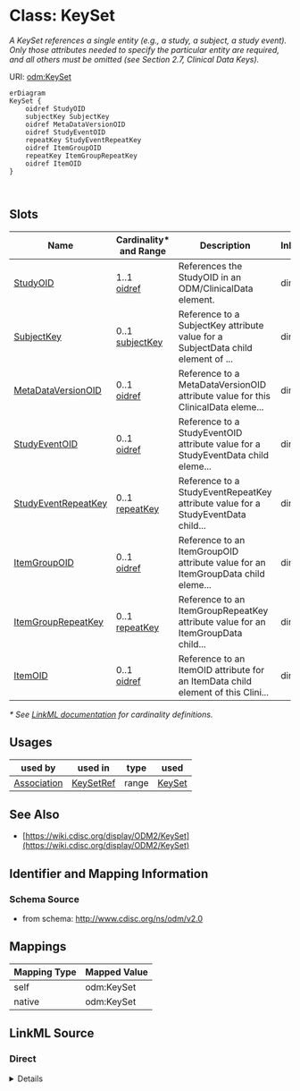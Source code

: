 # Class: KeySet

_A KeySet references a single entity (e.g., a study, a subject, a study event). Only those attributes needed to specify the particular entity are required, and all others must be omitted (see Section 2.7, Clinical Data Keys)._




URI: [odm:KeySet](http://www.cdisc.org/ns/odm/v2.0/KeySet)


```mermaid
erDiagram
KeySet {
    oidref StudyOID  
    subjectKey SubjectKey  
    oidref MetaDataVersionOID  
    oidref StudyEventOID  
    repeatKey StudyEventRepeatKey  
    oidref ItemGroupOID  
    repeatKey ItemGroupRepeatKey  
    oidref ItemOID  
}



```



<!-- no inheritance hierarchy -->


## Slots

| Name | Cardinality* and Range | Description | Inheritance |
| ---  | --- | --- | --- |
| [StudyOID](StudyOID.md) | 1..1 <br/> [oidref](oidref.md) | References the StudyOID in an ODM/ClinicalData element. | direct |
| [SubjectKey](SubjectKey.md) | 0..1 <br/> [subjectKey](subjectKey.md) | Reference to a SubjectKey attribute value for a SubjectData child element of ... | direct |
| [MetaDataVersionOID](MetaDataVersionOID.md) | 0..1 <br/> [oidref](oidref.md) | Reference to a MetaDataVersionOID attribute value for this ClinicalData eleme... | direct |
| [StudyEventOID](StudyEventOID.md) | 0..1 <br/> [oidref](oidref.md) | Reference to a StudyEventOID attribute value for a StudyEventData child eleme... | direct |
| [StudyEventRepeatKey](StudyEventRepeatKey.md) | 0..1 <br/> [repeatKey](repeatKey.md) | Reference to a StudyEventRepeatKey attribute value for a StudyEventData child... | direct |
| [ItemGroupOID](ItemGroupOID.md) | 0..1 <br/> [oidref](oidref.md) | Reference to an ItemGroupOID attribute value for an ItemGroupData child eleme... | direct |
| [ItemGroupRepeatKey](ItemGroupRepeatKey.md) | 0..1 <br/> [repeatKey](repeatKey.md) | Reference to an ItemGroupRepeatKey attribute value for an ItemGroupData child... | direct |
| [ItemOID](ItemOID.md) | 0..1 <br/> [oidref](oidref.md) | Reference to an ItemOID attribute for an ItemData child element of this Clini... | direct |

_* See [LinkML documentation](https://linkml.io/linkml/schemas/slots.html#slot-cardinality) for cardinality definitions._




## Usages

| used by | used in | type | used |
| ---  | --- | --- | --- |
| [Association](Association.md) | [KeySetRef](KeySetRef.md) | range | [KeySet](KeySet.md) |






## See Also

* [https://wiki.cdisc.org/display/ODM2/KeySet](https://wiki.cdisc.org/display/ODM2/KeySet)

## Identifier and Mapping Information







### Schema Source


* from schema: http://www.cdisc.org/ns/odm/v2.0





## Mappings

| Mapping Type | Mapped Value |
| ---  | ---  |
| self | odm:KeySet |
| native | odm:KeySet |





## LinkML Source

<!-- TODO: investigate https://stackoverflow.com/questions/37606292/how-to-create-tabbed-code-blocks-in-mkdocs-or-sphinx -->

### Direct

<details>
```yaml
name: KeySet
description: A KeySet references a single entity (e.g., a study, a subject, a study
  event). Only those attributes needed to specify the particular entity are required,
  and all others must be omitted (see Section 2.7, Clinical Data Keys).
from_schema: http://www.cdisc.org/ns/odm/v2.0
see_also:
- https://wiki.cdisc.org/display/ODM2/KeySet
rank: 1000
slots:
- StudyOID
- SubjectKey
- MetaDataVersionOID
- StudyEventOID
- StudyEventRepeatKey
- ItemGroupOID
- ItemGroupRepeatKey
- ItemOID
slot_usage:
  StudyOID:
    name: StudyOID
    description: References the StudyOID in an ODM/ClinicalData element.
    comments:
    - Matches the Association/@StudyOID.
    domain_of:
    - Include
    - SourceItem
    - AdminData
    - MetaDataVersionRef
    - ReferenceData
    - ClinicalData
    - Association
    - KeySet
    range: oidref
    required: true
  SubjectKey:
    name: SubjectKey
    description: Reference to a SubjectKey attribute value for a SubjectData child
      element of this ClinicalData element.
    comments:
    - 'Optional

      Matches the SubjectKey attribute for a ClinicalData/SubjectData element.'
    domain_of:
    - SubjectData
    - KeySet
    range: subjectKey
  MetaDataVersionOID:
    name: MetaDataVersionOID
    description: Reference to a MetaDataVersionOID attribute value for this ClinicalData
      element.
    comments:
    - 'Optional

      Matches the MetaDataVersionOID attribute for this ClinicalData element.'
    domain_of:
    - Include
    - SourceItem
    - MetaDataVersionRef
    - ReferenceData
    - ClinicalData
    - Association
    - KeySet
    range: oidref
  StudyEventOID:
    name: StudyEventOID
    description: Reference to a StudyEventOID attribute value for a StudyEventData
      child element of this ClinicalData/SubjectData element.
    comments:
    - 'Optional

      Matches the StudyEventOID attribute for a StudyEventData child element of this
      ClinicalData/SubjectData element.'
    domain_of:
    - StudyEventRef
    - AbsoluteTimingConstraint
    - StudyEventData
    - KeySet
    range: oidref
  StudyEventRepeatKey:
    name: StudyEventRepeatKey
    description: Reference to a StudyEventRepeatKey attribute value for a StudyEventData
      child element of this ClinicalData/SubjectData/StudyEventData element.
    comments:
    - 'Optional

      Matches the StudyEventRepeatKey attribute for this ClinicalData/SubjectData/StudyEventData
      element.'
    domain_of:
    - StudyEventData
    - KeySet
    range: repeatKey
  ItemGroupOID:
    name: ItemGroupOID
    description: Reference to an ItemGroupOID attribute value for an ItemGroupData
      child element of this ClinicalData/SubjectData/StudyEventData element.
    comments:
    - 'Optional

      Matches the ItemGroupOID attribute for an ItemGroupData child of this ClinicalData/SubjectData/StudyEventData.'
    domain_of:
    - ItemGroupRef
    - SourceItem
    - ItemGroupData
    - KeySet
    range: oidref
  ItemGroupRepeatKey:
    name: ItemGroupRepeatKey
    description: Reference to an ItemGroupRepeatKey attribute value for an ItemGroupData
      child element of this ClinicalData/SubjectData/StudyEventData element.
    comments:
    - '(Optional

      Matches the ItemGroupRepeatKey value for this ClinicalData/SubjectData/StudyEventData/ItemGroupData
      element.'
    domain_of:
    - ItemGroupData
    - KeySet
    range: repeatKey
  ItemOID:
    name: ItemOID
    description: Reference to an ItemOID attribute for an ItemData child element of
      this ClinicalData/SubjectData/StudyEventData/ItemGroupData element.
    comments:
    - 'Optional

      Matches the ItemOID for an ItemData child of this ClinicalData/SubjectData/StudyEventData/ItemGroupData
      element.'
    domain_of:
    - ItemRef
    - SourceItem
    - RangeCheck
    - ItemData
    - KeySet
    range: oidref
class_uri: odm:KeySet

```
</details>

### Induced

<details>
```yaml
name: KeySet
description: A KeySet references a single entity (e.g., a study, a subject, a study
  event). Only those attributes needed to specify the particular entity are required,
  and all others must be omitted (see Section 2.7, Clinical Data Keys).
from_schema: http://www.cdisc.org/ns/odm/v2.0
see_also:
- https://wiki.cdisc.org/display/ODM2/KeySet
rank: 1000
slot_usage:
  StudyOID:
    name: StudyOID
    description: References the StudyOID in an ODM/ClinicalData element.
    comments:
    - Matches the Association/@StudyOID.
    domain_of:
    - Include
    - SourceItem
    - AdminData
    - MetaDataVersionRef
    - ReferenceData
    - ClinicalData
    - Association
    - KeySet
    range: oidref
    required: true
  SubjectKey:
    name: SubjectKey
    description: Reference to a SubjectKey attribute value for a SubjectData child
      element of this ClinicalData element.
    comments:
    - 'Optional

      Matches the SubjectKey attribute for a ClinicalData/SubjectData element.'
    domain_of:
    - SubjectData
    - KeySet
    range: subjectKey
  MetaDataVersionOID:
    name: MetaDataVersionOID
    description: Reference to a MetaDataVersionOID attribute value for this ClinicalData
      element.
    comments:
    - 'Optional

      Matches the MetaDataVersionOID attribute for this ClinicalData element.'
    domain_of:
    - Include
    - SourceItem
    - MetaDataVersionRef
    - ReferenceData
    - ClinicalData
    - Association
    - KeySet
    range: oidref
  StudyEventOID:
    name: StudyEventOID
    description: Reference to a StudyEventOID attribute value for a StudyEventData
      child element of this ClinicalData/SubjectData element.
    comments:
    - 'Optional

      Matches the StudyEventOID attribute for a StudyEventData child element of this
      ClinicalData/SubjectData element.'
    domain_of:
    - StudyEventRef
    - AbsoluteTimingConstraint
    - StudyEventData
    - KeySet
    range: oidref
  StudyEventRepeatKey:
    name: StudyEventRepeatKey
    description: Reference to a StudyEventRepeatKey attribute value for a StudyEventData
      child element of this ClinicalData/SubjectData/StudyEventData element.
    comments:
    - 'Optional

      Matches the StudyEventRepeatKey attribute for this ClinicalData/SubjectData/StudyEventData
      element.'
    domain_of:
    - StudyEventData
    - KeySet
    range: repeatKey
  ItemGroupOID:
    name: ItemGroupOID
    description: Reference to an ItemGroupOID attribute value for an ItemGroupData
      child element of this ClinicalData/SubjectData/StudyEventData element.
    comments:
    - 'Optional

      Matches the ItemGroupOID attribute for an ItemGroupData child of this ClinicalData/SubjectData/StudyEventData.'
    domain_of:
    - ItemGroupRef
    - SourceItem
    - ItemGroupData
    - KeySet
    range: oidref
  ItemGroupRepeatKey:
    name: ItemGroupRepeatKey
    description: Reference to an ItemGroupRepeatKey attribute value for an ItemGroupData
      child element of this ClinicalData/SubjectData/StudyEventData element.
    comments:
    - '(Optional

      Matches the ItemGroupRepeatKey value for this ClinicalData/SubjectData/StudyEventData/ItemGroupData
      element.'
    domain_of:
    - ItemGroupData
    - KeySet
    range: repeatKey
  ItemOID:
    name: ItemOID
    description: Reference to an ItemOID attribute for an ItemData child element of
      this ClinicalData/SubjectData/StudyEventData/ItemGroupData element.
    comments:
    - 'Optional

      Matches the ItemOID for an ItemData child of this ClinicalData/SubjectData/StudyEventData/ItemGroupData
      element.'
    domain_of:
    - ItemRef
    - SourceItem
    - RangeCheck
    - ItemData
    - KeySet
    range: oidref
attributes:
  StudyOID:
    name: StudyOID
    description: References the StudyOID in an ODM/ClinicalData element.
    comments:
    - Matches the Association/@StudyOID.
    from_schema: http://www.cdisc.org/ns/odm/v2.0
    rank: 1000
    alias: StudyOID
    owner: KeySet
    domain_of:
    - Include
    - SourceItem
    - AdminData
    - MetaDataVersionRef
    - ReferenceData
    - ClinicalData
    - Association
    - KeySet
    range: oidref
    required: true
  SubjectKey:
    name: SubjectKey
    description: Reference to a SubjectKey attribute value for a SubjectData child
      element of this ClinicalData element.
    comments:
    - 'Optional

      Matches the SubjectKey attribute for a ClinicalData/SubjectData element.'
    from_schema: http://www.cdisc.org/ns/odm/v2.0
    rank: 1000
    alias: SubjectKey
    owner: KeySet
    domain_of:
    - SubjectData
    - KeySet
    range: subjectKey
  MetaDataVersionOID:
    name: MetaDataVersionOID
    description: Reference to a MetaDataVersionOID attribute value for this ClinicalData
      element.
    comments:
    - 'Optional

      Matches the MetaDataVersionOID attribute for this ClinicalData element.'
    from_schema: http://www.cdisc.org/ns/odm/v2.0
    rank: 1000
    alias: MetaDataVersionOID
    owner: KeySet
    domain_of:
    - Include
    - SourceItem
    - MetaDataVersionRef
    - ReferenceData
    - ClinicalData
    - Association
    - KeySet
    range: oidref
  StudyEventOID:
    name: StudyEventOID
    description: Reference to a StudyEventOID attribute value for a StudyEventData
      child element of this ClinicalData/SubjectData element.
    comments:
    - 'Optional

      Matches the StudyEventOID attribute for a StudyEventData child element of this
      ClinicalData/SubjectData element.'
    from_schema: http://www.cdisc.org/ns/odm/v2.0
    rank: 1000
    alias: StudyEventOID
    owner: KeySet
    domain_of:
    - StudyEventRef
    - AbsoluteTimingConstraint
    - StudyEventData
    - KeySet
    range: oidref
  StudyEventRepeatKey:
    name: StudyEventRepeatKey
    description: Reference to a StudyEventRepeatKey attribute value for a StudyEventData
      child element of this ClinicalData/SubjectData/StudyEventData element.
    comments:
    - 'Optional

      Matches the StudyEventRepeatKey attribute for this ClinicalData/SubjectData/StudyEventData
      element.'
    from_schema: http://www.cdisc.org/ns/odm/v2.0
    rank: 1000
    alias: StudyEventRepeatKey
    owner: KeySet
    domain_of:
    - StudyEventData
    - KeySet
    range: repeatKey
  ItemGroupOID:
    name: ItemGroupOID
    description: Reference to an ItemGroupOID attribute value for an ItemGroupData
      child element of this ClinicalData/SubjectData/StudyEventData element.
    comments:
    - 'Optional

      Matches the ItemGroupOID attribute for an ItemGroupData child of this ClinicalData/SubjectData/StudyEventData.'
    from_schema: http://www.cdisc.org/ns/odm/v2.0
    rank: 1000
    alias: ItemGroupOID
    owner: KeySet
    domain_of:
    - ItemGroupRef
    - SourceItem
    - ItemGroupData
    - KeySet
    range: oidref
  ItemGroupRepeatKey:
    name: ItemGroupRepeatKey
    description: Reference to an ItemGroupRepeatKey attribute value for an ItemGroupData
      child element of this ClinicalData/SubjectData/StudyEventData element.
    comments:
    - '(Optional

      Matches the ItemGroupRepeatKey value for this ClinicalData/SubjectData/StudyEventData/ItemGroupData
      element.'
    from_schema: http://www.cdisc.org/ns/odm/v2.0
    rank: 1000
    alias: ItemGroupRepeatKey
    owner: KeySet
    domain_of:
    - ItemGroupData
    - KeySet
    range: repeatKey
  ItemOID:
    name: ItemOID
    description: Reference to an ItemOID attribute for an ItemData child element of
      this ClinicalData/SubjectData/StudyEventData/ItemGroupData element.
    comments:
    - 'Optional

      Matches the ItemOID for an ItemData child of this ClinicalData/SubjectData/StudyEventData/ItemGroupData
      element.'
    from_schema: http://www.cdisc.org/ns/odm/v2.0
    rank: 1000
    alias: ItemOID
    owner: KeySet
    domain_of:
    - ItemRef
    - SourceItem
    - RangeCheck
    - ItemData
    - KeySet
    range: oidref
class_uri: odm:KeySet

```
</details>